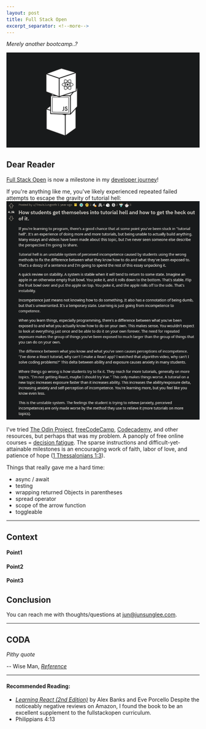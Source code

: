 ```yaml
---
layout: post
title: Full Stack Open
excerpt_separator: <!--more-->
---
```


_Merely another bootcamp..?_

[![Full Stack Open logo](../images/fullstackopen.PNG "Full Stack Open")](https://junsunglee.com/Full-Stack-Open/)

<!--more-->

## Dear Reader

[Full Stack Open](https://fullstackopen.com/en/) is now a milestone in my [developer journey](https://junsunglee.com/ConsenSys-Blockchain-Developer-Bootcamp/)! 

If you're anything like me, you've likely experienced repeated failed attempts to escape the gravity of tutorial hell:
[![Reddit on tutorial hell](../images/Tutorial-Hell.PNG "Tutorial Hell")](https://www.reddit.com/r/learnprogramming/comments/i0kld3/how_students_get_themselves_into_tutorial_hell/)

I've tried [The Odin Project](https://www.theodinproject.com/), [freeCodeCamp](https://www.freecodecamp.org/), [Codecademy](https://www.codecademy.com/), and other resources, but perhaps that was my problem. A panoply of free online courses = [decision fatigue](https://en.wikipedia.org/wiki/Decision_fatigue).
The sparse instructions and difficult-yet-attainable milestones is an encouraging work of faith, labor of love, and patience of hope ([1 Thessalonians 1:3](https://www.biblegateway.com/passage/?search=1%20Thessalonians%201&version=KJV)).

Things that really gave me a hard time:
- async / await
- testing
- wrapping returned Objects in parentheses
- spread operator
- scope of the arrow function
- toggleable


---

## Context


#### Point1


#### Point2


#### Point3


## Conclusion



You can reach me with thoughts/questions at <jun@junsunglee.com>.

---

## CODA

_Pithy quote_

-- Wise Man, [_Reference_](https://google.com)

---

#### Recommended Reading:
- _[Learning React (2nd Edition)](https://www.amazon.com/Learning-React-Modern-Patterns-Developing/dp/1492051721)_ by Alex Banks and Eve Porcello
Despite the noticeably negative reviews on Amazon, I found the book to be an excellent supplement to the fullstackopen curriculum.
- Philippians 4:13